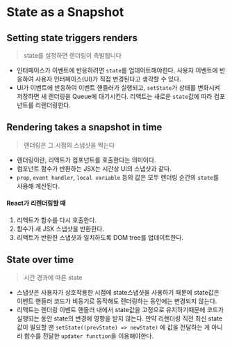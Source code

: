 # State as a Snapshot


## Setting state triggers renders
> state를 설정하면 렌더링이 촉발됩니다

- 인터페이스가 이벤트에 반응하려면 `state`를 업데이트해야한다. 사용자 이벤트에 반응하여 사용자 인터페이스(UI)가 직접 변경된다고 생각할 수 있다.
- UI가 이벤트에 반응하여 이벤트 핸들러가 실행되고, `setState`가 상태를 변화시켜 저장하면 새 렌더링을 Queue에 대기시킨다. 리액트는 새로운 `state`값에 따라 컴포넌트를 리렌더링한다.


## Rendering takes a snapshot in time
> 렌더링은 그 시점의 스냅샷을 찍는다

- 렌더링이란, 리액트가 컴포넌트를 호출한다는 의미이다.
- 컴포넌트 함수가 반환하는 JSX는 시간상 UI의 스냅샷과 같다.
- `prop`, `event handler`, `local variable` 등의 값은 모두 렌더링 순간의 `state`를 사용해 계산된다.


#### React가 리렌더링할 때
1. 리액트가 함수를 다시 호출한다.
2. 함수가 새 JSX 스냅샷을 반환한다.
3. 리액트가 반환한 스냅샷과 일치하도록 DOM tree를 업데이트한다.

## State over time
> 시간 경과에 따른 state

- 스냅샷은 사용자가 상호작용한 시점에 state스냅샷을 사용하기 때문에 state값은 이벤트 핸들러 코드가 비동기로 동작해도 렌더링하는 동안에는 변경되지 않는다.
- 리액트는 렌더링 이벤트 핸들러 내에서 state값을 고정으로 유지하기때문에 코드가 실행되는 동안 state의 변경에 영향을 받지 않는다. 만약 리렌더링 직전 최신 state값이 필요할 땐 `setState((prevState) => newState)` 에 값을 전달하는 게 아니라 함수를 전달한 `updater function`을 이용해야한다.